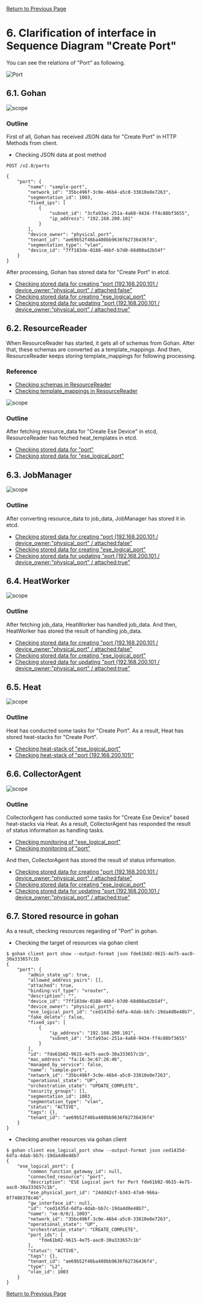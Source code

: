 [Return to Previous Page](00_logical_network.md)

# 6. Clarification of interface in Sequence Diagram "Create Port"
You can see the relations of "Port" as following.

![Port](resource/gohan_investigate_for_logicalnetwork.007.png)


## 6.1. Gohan

![scope](../images/ESI_Sequence_diagram.002.png)

### Outline
First of all, Gohan has received JSON data for "Create Port" in HTTP Methods from client.

* Checking JSON data at post method
```
POST /v2.0/ports
```
```
{
    "port": {
        "name": "sample-port",
        "network_id": "35bc496f-3c0e-46b4-a5c0-33810e8e7263",
        "segmentation_id": 1003,
        "fixed_ips": [
            {
                "subnet_id": "3cfa93ac-251a-4a60-9434-ff4c88bf3655",
                "ip_address": "192.168.200.101"
            }
        ],
        "device_owner": "physical_port",
        "tenant_id": "ae69b52f46ba480bb9636f62736436f4",
        "segmentation_type": "vlan",
        "device_id": "7ff183de-0188-46bf-b7d0-68d08ad2b54f"
    }
}
```
After processing, Gohan has stored data for "Create Port" in etcd.

* [Checking stored data for creating "port (192.168.200.101 / device_owner:"physical_port" / attached:false"](stored_in_etcd/01_Gohan/CreatePort_01.md)
* [Checking stored data for creating "ese_logical_port"](stored_in_etcd/01_Gohan/CreatePort_02.md)
* [Checking stored data for updating "port (192.168.200.101 / device_owner:"physical_port" / attached:true"](stored_in_etcd/01_Gohan/CreatePort_03.md)


## 6.2. ResourceReader
When ResourceReader has started, it gets all of schemas from Gohan.
After that, these schemas are converted as a template_mappings.
And then, ResourceReader keeps storing template_mappings for following processing.

### Reference
* [Checking schemas in ResourceReader](../memo/schemas.txt)
* [Checking template_mappings in ResourceReader](../memo/template_mappings.md)

![scope](../images/ESI_Sequence_diagram.003.png)

### Outline
After fetching resource_data for "Create Ese Device" in etcd, ResourceReader has fetched heat_templates in etcd.

* [Checking stored data for "port"](../heat_template/port.md)
* [Checking stored data for "ese_logical_port"](../heat_template/ese_logical_port.md)


## 6.3. JobManager

![scope](../images/ESI_Sequence_diagram.004.png)

### Outline
After converting resource_data to job_data, JobManager has stored it in etcd.

* [Checking stored data for creating "port (192.168.200.101 / device_owner:"physical_port" / attached:false"](stored_in_etcd/02_JobManager/CreatePort_01.md)
* [Checking stored data for creating "ese_logical_port"](stored_in_etcd/02_JobManager/CreatePort_02.md)
* [Checking stored data for updating "port (192.168.200.101 / device_owner:"physical_port" / attached:true"](stored_in_etcd/02_JobManager/CreatePort_03.md)


## 6.4. HeatWorker

![scope](../images/ESI_Sequence_diagram.005.png)

### Outline
After fetching job_data, HeatWorker has handled job_data.
And then, HeatWorker has stored the result of handling job_data.

* [Checking stored data for creating "port (192.168.200.101 / device_owner:"physical_port" / attached:false"](stored_in_etcd/03_HeatWorker/CreatePort_01.md)
* [Checking stored data for creating "ese_logical_port"](stored_in_etcd/03_HeatWorker/CreatePort_02.md)
* [Checking stored data for updating "port (192.168.200.101 / device_owner:"physical_port" / attached:true"](stored_in_etcd/03_HeatWorker/CreatePort_03.md)


## 6.5. Heat

![scope](../images/ESI_Sequence_diagram.006.png)

### Outline
Heat has conducted some tasks for "Create Port".
As a result, Heat has stored heat-stacks for "Create Port".

* [Checking heat-stack of "ese_logical_port"](heat-stack/CreatePort_01.md)
* [Checking heat-stack of "port (192.168.200.101)"](heat-stack/CreatePort_02.md)


## 6.6. CollectorAgent

![scope](../images/ESI_Sequence_diagram.007.png)

### Outline
CollectorAgent has conducted some tasks for "Create Ese Device" based heat-stacks via Heat.
As a result, CollectorAgent has responded the result of status information as handling tasks.

* [Checking monitoring of "ese_logical_port"](collector_agents/CreatePort_01.md)
* [Checking monitoring of "port"](collector_agents/CreatePort_02.md)

And then, CollectorAgent has stored the result of status information.

* [Checking stored data for creating "port (192.168.200.101 / device_owner:"physical_port" / attached:false"](stored_in_etcd/04_CollectorAgent/CreatePort_01.md)
* [Checking stored data for creating "ese_logical_port"](stored_in_etcd/04_CollectorAgent/CreatePort_02.md)
* [Checking stored data for updating "port (192.168.200.101 / device_owner:"physical_port" / attached:true"](stored_in_etcd/04_CollectorAgent/CreatePort_03.md)


## 6.7. Stored resource in gohan
As a result, checking resources regarding of "Port" in gohan.

* Checking the target of resources via gohan client
```
$ gohan client port show --output-format json fde61b02-9615-4e75-aac0-30a333657c1b
{
    "port": {
        "admin_state_up": true,
        "allowed_address_pairs": [],
        "attached": true,
        "binding:vif_type": "vrouter",
        "description": "",
        "device_id": "7ff183de-0188-46bf-b7d0-68d08ad2b54f",
        "device_owner": "physical_port",
        "ese_logical_port_id": "ced1435d-6dfa-4dab-bb7c-19da4d8e48b7",
        "fake_delete": false,
        "fixed_ips": [
            {
                "ip_address": "192.168.200.101",
                "subnet_id": "3cfa93ac-251a-4a60-9434-ff4c88bf3655"
            }
        ],
        "id": "fde61b02-9615-4e75-aac0-30a333657c1b",
        "mac_address": "fa:16:3e:67:26:46",
        "managed_by_service": false,
        "name": "sample-port",
        "network_id": "35bc496f-3c0e-46b4-a5c0-33810e8e7263",
        "operational_state": "UP",
        "orchestration_state": "UPDATE_COMPLETE",
        "security_groups": [],
        "segmentation_id": 1003,
        "segmentation_type": "vlan",
        "status": "ACTIVE",
        "tags": {},
        "tenant_id": "ae69b52f46ba480bb9636f62736436f4"
    }
}
```
* Checking another resources via gohan client
```
$ gohan client ese_logical_port show --output-format json ced1435d-6dfa-4dab-bb7c-19da4d8e48b7
{
    "ese_logical_port": {
        "common_function_gateway_id": null,
        "connected_resource": "port",
        "description": "ESE Logical port for Port fde61b02-9615-4e75-aac0-30a333657c1b",
        "ese_physical_port_id": "24dd42cf-b343-47a9-966a-8f7486378c46",
        "gw_interface_id": null,
        "id": "ced1435d-6dfa-4dab-bb7c-19da4d8e48b7",
        "name": "xe-0/0/1.1003",
        "network_id": "35bc496f-3c0e-46b4-a5c0-33810e8e7263",
        "operational_state": "UP",
        "orchestration_state": "CREATE_COMPLETE",
        "port_ids": [
            "fde61b02-9615-4e75-aac0-30a333657c1b"
        ],
        "status": "ACTIVE",
        "tags": {},
        "tenant_id": "ae69b52f46ba480bb9636f62736436f4",
        "type": "L2",
        "vlan_id": 1003
    }
}
```


[Return to Previous Page](00_logical_network.md)

